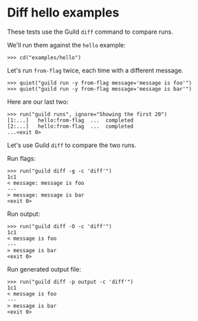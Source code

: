 # Diff hello examples

These tests use the Guild `diff` command to compare runs.

We'll run them against the `hello` example:

    >>> cd("examples/hello")

Let's run `from-flag` twice, each time with a different message.

    >>> quiet("guild run -y from-flag message='message is foo'")
    >>> quiet("guild run -y from-flag message='message is bar'")

Here are our last two:

    >>> run("guild runs", ignore="Showing the first 20")
    [1:...]   hello:from-flag  ...  completed
    [2:...]   hello:from-flag  ...  completed
    ...<exit 0>

Let's use Guild `diff` to compare the two runs.

Run flags:

    >>> run("guild diff -g -c 'diff'")
    1c1
    < message: message is foo
    ---
    > message: message is bar
    <exit 0>

Run output:

    >>> run("guild diff -O -c 'diff'")
    1c1
    < message is foo
    ---
    > message is bar
    <exit 0>

Run generated output file:

    >>> run("guild diff -p output -c 'diff'")
    1c1
    < message is foo
    ---
    > message is bar
    <exit 0>

